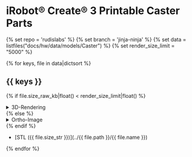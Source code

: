# iRobot® Create® 3 Printable Caster Parts
{% set repo = 'rudislabs' %}
{% set branch = 'jinja-ninja' %}
{% set data = listfiles("docs/hw/data/models/Caster") %}
{% set render_size_limit = "5000" %}

{% for keys, file in data|dictsort %}
## {{ keys }}
{% if file.size_raw_kb|float() < render_size_limit|float() %}
<details>
  <summary>3D-Rendering</summary>

  <script src="https://embed.github.com/view/3d/{{ repo }}/create3_docs/{{ branch }}/docs/{{ file.path }}/{{ file.name }}"></script>

</details>
{% else %}
<details>
  <summary>Ortho-Image</summary>

  <img src="../../{{ file.path}}/{{ file.name|replace(file.extension, "png") }}"></img>

</details>
{% endif %}



* [STL ({{ file.size_str }})](../{{ file.path }}/{{ file.name }})

{% endfor %}

[^1]: All trademarks mentioned are the property of their respective owners.